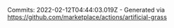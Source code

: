 Commits: 2022-02-12T04:44:03.019Z - Generated via https://github.com/marketplace/actions/artificial-grass
<br>
